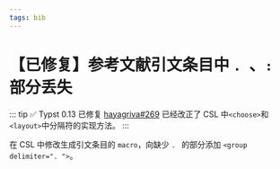 ```yaml
---
tags: bib
---
```


# 【已修复】参考文献引文条目中 `. `、`: ` 部分丢失

::: tip ✅ Typst 0.13 已修复
[hayagriva#269](https://github.com/typst/hayagriva/pull/269) 已经改正了 CSL 中`<choose>`和`<layout>`中分隔符的实现方法。
:::

在 CSL 中修改生成引文条目的 `macro`，向缺少 `. ` 的部分添加 `<group delimiter=". ">`。
